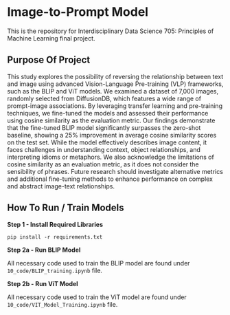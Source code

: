 # Image-to-Prompt Model
This is the repository for Interdisciplinary Data Science 705: Principles of Machine Learning final project. 

## Purpose Of Project
This study explores the possibility of reversing the relationship between text and image using advanced Vision-Language Pre-training (VLP) frameworks, such as the BLIP and ViT models. We examined a dataset of 7,000 images, randomly selected from DiffusionDB, which features a wide range of prompt-image associations. By leveraging transfer learning and pre-training techniques, we fine-tuned the models and assessed their performance using cosine similarity as the evaluation metric. Our findings demonstrate that the fine-tuned BLIP model significantly surpasses the zero-shot baseline, showing a 25% improvement in average cosine similarity scores on the test set. While the model effectively describes image content, it faces challenges in understanding context, object relationships, and interpreting idioms or metaphors. We also acknowledge the limitations of cosine similarity as an evaluation metric, as it does not consider the sensibility of phrases. Future research should investigate alternative metrics and additional fine-tuning methods to enhance performance on complex and abstract image-text relationships.

## How To Run / Train Models

**Step 1 - Install Required Libraries**
```
pip install -r requirements.txt
```

**Step 2a - Run BLIP Model** 

All necessary code used to train the BLIP model are found under `10_code/BLIP_training.ipynb` file.

**Step 2b - Run ViT Model** 

All necessary code used to train the ViT model are found under `10_code/VIT_Model_Training.ipynb` file.

